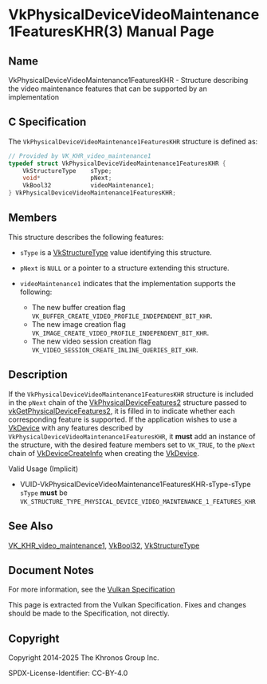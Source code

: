 # VkPhysicalDeviceVideoMaintenance1FeaturesKHR(3) Manual Page

## Name

VkPhysicalDeviceVideoMaintenance1FeaturesKHR - Structure describing the video maintenance features that can be supported by an implementation



## [](#_c_specification)C Specification

The `VkPhysicalDeviceVideoMaintenance1FeaturesKHR` structure is defined as:

```c++
// Provided by VK_KHR_video_maintenance1
typedef struct VkPhysicalDeviceVideoMaintenance1FeaturesKHR {
    VkStructureType    sType;
    void*              pNext;
    VkBool32           videoMaintenance1;
} VkPhysicalDeviceVideoMaintenance1FeaturesKHR;
```

## [](#_members)Members

This structure describes the following features:

- `sType` is a [VkStructureType](https://registry.khronos.org/vulkan/specs/latest/man/html/VkStructureType.html) value identifying this structure.
- `pNext` is `NULL` or a pointer to a structure extending this structure.
- []()`videoMaintenance1` indicates that the implementation supports the following:
  
  - The new buffer creation flag `VK_BUFFER_CREATE_VIDEO_PROFILE_INDEPENDENT_BIT_KHR`.
  - The new image creation flag `VK_IMAGE_CREATE_VIDEO_PROFILE_INDEPENDENT_BIT_KHR`.
  - The new video session creation flag `VK_VIDEO_SESSION_CREATE_INLINE_QUERIES_BIT_KHR`.

## [](#_description)Description

If the `VkPhysicalDeviceVideoMaintenance1FeaturesKHR` structure is included in the `pNext` chain of the [VkPhysicalDeviceFeatures2](https://registry.khronos.org/vulkan/specs/latest/man/html/VkPhysicalDeviceFeatures2.html) structure passed to [vkGetPhysicalDeviceFeatures2](https://registry.khronos.org/vulkan/specs/latest/man/html/vkGetPhysicalDeviceFeatures2.html), it is filled in to indicate whether each corresponding feature is supported. If the application wishes to use a [VkDevice](https://registry.khronos.org/vulkan/specs/latest/man/html/VkDevice.html) with any features described by `VkPhysicalDeviceVideoMaintenance1FeaturesKHR`, it **must** add an instance of the structure, with the desired feature members set to `VK_TRUE`, to the `pNext` chain of [VkDeviceCreateInfo](https://registry.khronos.org/vulkan/specs/latest/man/html/VkDeviceCreateInfo.html) when creating the [VkDevice](https://registry.khronos.org/vulkan/specs/latest/man/html/VkDevice.html).

Valid Usage (Implicit)

- [](#VUID-VkPhysicalDeviceVideoMaintenance1FeaturesKHR-sType-sType)VUID-VkPhysicalDeviceVideoMaintenance1FeaturesKHR-sType-sType  
  `sType` **must** be `VK_STRUCTURE_TYPE_PHYSICAL_DEVICE_VIDEO_MAINTENANCE_1_FEATURES_KHR`

## [](#_see_also)See Also

[VK\_KHR\_video\_maintenance1](https://registry.khronos.org/vulkan/specs/latest/man/html/VK_KHR_video_maintenance1.html), [VkBool32](https://registry.khronos.org/vulkan/specs/latest/man/html/VkBool32.html), [VkStructureType](https://registry.khronos.org/vulkan/specs/latest/man/html/VkStructureType.html)

## [](#_document_notes)Document Notes

For more information, see the [Vulkan Specification](https://registry.khronos.org/vulkan/specs/latest/html/vkspec.html#VkPhysicalDeviceVideoMaintenance1FeaturesKHR)

This page is extracted from the Vulkan Specification. Fixes and changes should be made to the Specification, not directly.

## [](#_copyright)Copyright

Copyright 2014-2025 The Khronos Group Inc.

SPDX-License-Identifier: CC-BY-4.0